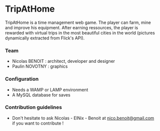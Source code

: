 # TripAtHome #

TripAtHome is a time management web game. The player can farm, mine and improve his equipment.
After earning ressources, the player is rewarded with virtual trips in the most beautiful cities in the world (pictures dynamically extracted from Flick's API).

### Team ###

- Nicolas BENOIT : architect, developer and designer
- Paulin NOVOTNY : graphics

### Configuration ###

- Needs a WAMP or LAMP environment
- A MySQL database for saves

### Contribution guidelines ###

- Don't hesitate to ask Nicolas - ElNix - Benoit at nico.benoit@gmail.com if you want to contribute !